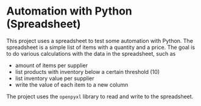 # Automation with Python (Spreadsheet)

This project uses a spreadsheet to test some automation with Python. The spreadsheet is a simple list of items with a quantity and a price.
The goal is to do various calculations with the data in the spreadsheet, such as
- amount of items per supplier
- list products with inventory below a certain threshold (10)
- list inventory value per supplier
- write the value of each item to a new column

The project uses the `openpyxl` library to read and write to the spreadsheet.

